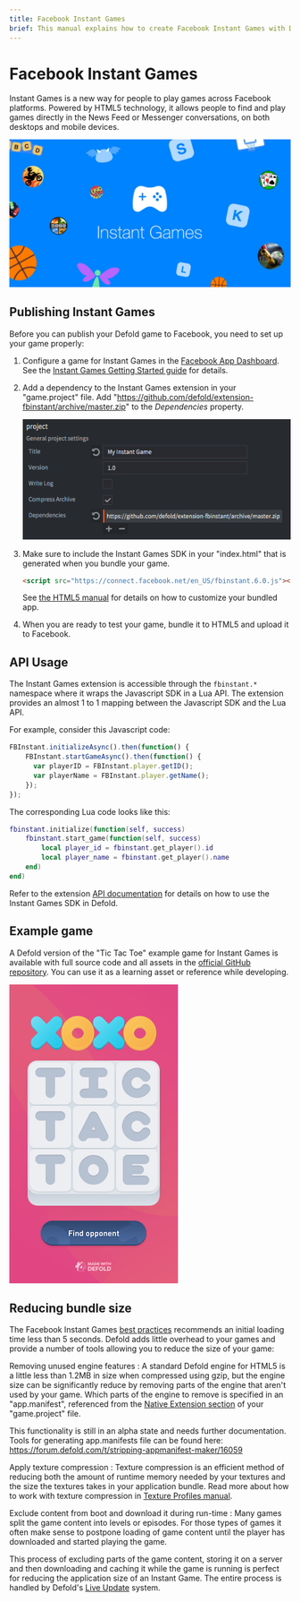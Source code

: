```yaml
---
title: Facebook Instant Games
brief: This manual explains how to create Facebook Instant Games with Defold.
---
```


# Facebook Instant Games

Instant Games is a new way for people to play games across Facebook platforms. Powered by HTML5 technology, it allows people to find and play games directly in the News Feed or Messenger conversations, on both desktops and mobile devices.

![InstantGames](images/instant-games/instantgames.png)

## Publishing Instant Games

Before you can publish your Defold game to Facebook, you need to set up your game properly:

1. Configure a game for Instant Games in the [Facebook App Dashboard](https://developers.facebook.com/apps). See the [Instant Games Getting Started guide](https://developers.facebook.com/docs/games/instant-games/getting-started/game-setup) for details.

2. Add a dependency to the Instant Games extension in your "game.project" file. Add "https://github.com/defold/extension-fbinstant/archive/master.zip" to the *Dependencies* property.

   ![Project settings](images/instant-games/game_project.png)

3. Make sure to include the Instant Games SDK in your "index.html" that is generated when you bundle your game.

   ```html
   <script src="https://connect.facebook.net/en_US/fbinstant.6.0.js"></script>
   ```

   See [the HTML5 manual](/manuals/html5.html#_customizing_html5_applications) for details on how to customize your bundled app.

4. When you are ready to test your game, bundle it to HTML5 and upload it to Facebook.

## API Usage

The Instant Games extension is accessible through the `fbinstant.*` namespace where it wraps the Javascript SDK in a Lua API. The extension provides an almost 1 to 1 mapping between the Javascript SDK and the Lua API.

For example, consider this Javascript code:

```javascript
FBInstant.initializeAsync().then(function() {
    FBInstant.startGameAsync().then(function() {
      var playerID = FBInstant.player.getID();
      var playerName = FBInstant.player.getName();
    });
});
```

The corresponding Lua code looks like this:

```lua
fbinstant.initialize(function(self, success)
    fbinstant.start_game(function(self, success)
        local player_id = fbinstant.get_player().id
        local player_name = fbinstant.get_player().name
    end)
end)
```

Refer to the extension [API documentation](https://github.com/defold/extension-fbinstant/blob/master/README.md) for details on how to use the Instant Games SDK in Defold.

## Example game

A Defold version of the "Tic Tac Toe" example game for Instant Games is available with full source code and all assets in the [official GitHub repository](https://github.com/defold/extension-fbinstant). You can use it as a learning asset or reference while developing.

![Tic Tac Toe](images/instant-games/tictactoe.png)

## Reducing bundle size

The Facebook Instant Games [best practices](https://developers.facebook.com/docs/games/instant-games/best-practices) recommends an initial loading time less than 5 seconds. Defold adds little overhead to your games and provide a number of tools allowing you to reduce the size of your game:

Removing unused engine features
: A standard Defold engine for HTML5 is a little less than 1.2MB in size when compressed using gzip, but the engine size can be significantly reduce by removing parts of the engine that aren't used by your game. Which parts of the engine to remove is specified in an "app.manifest", referenced from the [Native Extension section](/manuals/project-settings/#_native_extension) of your "game.project" file.

  This functionality is still in an alpha state and needs further documentation. Tools for generating app.manifests file can be found here: https://forum.defold.com/t/stripping-appmanifest-maker/16059

Apply texture compression
: Texture compression is an efficient method of reducing both the amount of runtime memory needed by your textures and the size the textures takes in your application bundle. Read more about how to work with texture compression in [Texture Profiles manual](/manuals/texture-profiles/).

Exclude content from boot and download it during run-time
: Many games split the game content into levels or episodes. For those types of games it often make sense to postpone loading of game content until the player has downloaded and started playing the game.

  This process of excluding parts of the game content, storing it on a server and then downloading and caching it while the game is running is perfect for reducing the application size of an Instant Game. The entire process is handled by Defold's [Live Update](/manual/live-update/) system.
